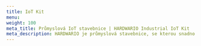 ```yaml
---
title: IoT Kit
menu:
weight: 100
meta_title: Průmyslová IoT stavebnice | HARDWARIO Industrial IoT Kit
meta_description: HARDWARIO je průmyslová stavebnice, se kterou snadno postavíte projekty internetu věcí. Nachází uplatnění zejména v pilotech průmyslu 4.0, aktivním STEM vzdělávání a také projektech chytré domácnosti. Vytvořená zařízení dokáží pracovat z baterií několik let. 
---
```

